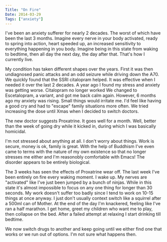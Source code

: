 ```yaml
---
Title: "On Fire"
Date: 2014-03-29
Tags: ["anxiety"]
---
```


I've been an anxiety sufferer for nearly 2 decades. The worst of which have been the last 
3 months. Imagine every nerve in your body activated, ready to spring into action, heart
speeded up, an increased sensitivity to everything happening in you body. Imagine being
in this state from waking to bedtime, then all day the next day, the day after that. That's
how I currently live.

My condition has taken different shapes over the years. First it was then undiagnosed
panic attacks and an odd seizure while driving down the A70. We quickly found that
the SSRI citalopram helped. It was effective when I needed it over the last 2 decades.
A year ago I found my stress and anxiety was getting worse. Citalopram no longer worked
We changed to Escetalopram, a variant, and got me back calm again. However, 6 months
ago my anxiety was rising. Small things would irritate me. I'd feel like having a good cry
and had to "escape" family situations more often. We tried increasing the dose until Xmas
when I decided to switch doctors. 

The new doctor suggests Proxatrine. It goes well for a month. Well, better than the week
of going dry while it kicked in, during which I was basically homicidal.

I'm not stressed about anything at all. I don't worry about things. Work is secure, money
is ok, family is great. With the help of Buddhism I've even came to terms with the nature
of my own existence so that no longer stresses me either and I'm reasonobly comfortable
with Emacs! The disorder appears to be entirely biological.

The 3 weeks has seen the effects of Proxatrine wear off. The last week I've been entirely
on fire every waking moment. I wake up. My nerves are "activated" like I've just been
jumped by a bunch of ninjas. While in this state it's almost impossible to focus on any
one thing for longer than 30 seconds. My work doesn't suffer too badly since I tend to
work on 10-15 things at once anyway. I just don't usually context switch like a squirrel
after a 500ml can of Mother. At the end of the day I'm knackered, feeling like I've ran
a half marathon. I get home, greet my children who want me to play, then collapse on 
the bed. After a failed attempt at relaxing I start drinking till bedtime.

We now switch drugs to another and keep going until we either find one that works or we
run out of options. I'm not sure what happens then.
